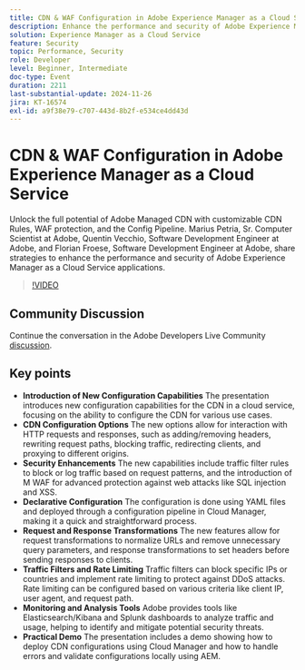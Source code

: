 ```yaml
---
title: CDN & WAF Configuration in Adobe Experience Manager as a Cloud Service
description: Enhance the performance and security of Adobe Experience Manager as a Cloud Service applications with customizable CDN rules, WAF protection, and the Config Pipeline, as shared by Adobe experts.
solution: Experience Manager as a Cloud Service
feature: Security
topic: Performance, Security
role: Developer
level: Beginner, Intermediate
doc-type: Event
duration: 2211
last-substantial-update: 2024-11-26
jira: KT-16574
exl-id: a9f38e79-c707-443d-8b2f-e534ce4dd43d
---
```

# CDN & WAF Configuration in Adobe Experience Manager as a Cloud Service

Unlock the full potential of Adobe Managed CDN with customizable CDN Rules, WAF protection, and the Config Pipeline. Marius Petria, Sr. Computer Scientist at Adobe, Quentin Vecchio, Software Development Engineer at Adobe, and Florian Froese, Software Development Engineer at Adobe, share strategies to enhance the performance and security of Adobe Experience Manager as a Cloud Service applications.

>[!VIDEO](https://video.tv.adobe.com/v/3440401/?learn=on&enablevpops)

## Community Discussion

Continue the conversation in the Adobe Developers Live Community [discussion](https://adobe.ly/3O0TyYa).

## Key points

* **Introduction of New Configuration Capabilities** The presentation introduces new configuration capabilities for the CDN in a cloud service, focusing on the ability to configure the CDN for various use cases.
* **CDN Configuration Options** The new options allow for interaction with HTTP requests and responses, such as adding/removing headers, rewriting request paths, blocking traffic, redirecting clients, and proxying to different origins.
* **Security Enhancements** The new capabilities include traffic filter rules to block or log traffic based on request patterns, and the introduction of M WAF for advanced protection against web attacks like SQL injection and XSS.
* **Declarative Configuration** The configuration is done using YAML files and deployed through a configuration pipeline in Cloud Manager, making it a quick and straightforward process.
* **Request and Response Transformations** The new features allow for request transformations to normalize URLs and remove unnecessary query parameters, and response transformations to set headers before sending responses to clients.
* **Traffic Filters and Rate Limiting** Traffic filters can block specific IPs or countries and implement rate limiting to protect against DDoS attacks. Rate limiting can be configured based on various criteria like client IP, user agent, and request path.
* **Monitoring and Analysis Tools** Adobe provides tools like Elasticsearch/Kibana and Splunk dashboards to analyze traffic and usage, helping to identify and mitigate potential security threats.
* **Practical Demo** The presentation includes a demo showing how to deploy CDN configurations using Cloud Manager and how to handle errors and validate configurations locally using AEM.
